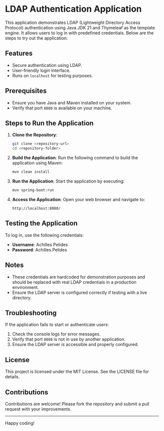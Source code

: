 # LDAP Authentication Application

This application demonstrates LDAP (Lightweight Directory Access Protocol) authentication using Java JDK 21 and Thymeleaf as the template engine. It allows users to log in with predefined credentials. Below are the steps to try out the application:

## Features
- Secure authentication using LDAP.
- User-friendly login interface.
- Runs on `localhost` for testing purposes.

## Prerequisites
- Ensure you have Java and Maven installed on your system.
- Verify that port `8080` is available on your machine.

## Steps to Run the Application

1. **Clone the Repository**:
   ```bash
   git clone <repository-url>
   cd <repository-folder>
   ```

2. **Build the Application**:
   Run the following command to build the application using Maven:
   ```bash
   mvn clean install
   ```

3. **Run the Application**:
   Start the application by executing:
   ```bash
   mvn spring-boot:run
   ```

4. **Access the Application**:
   Open your web browser and navigate to:
   ```
   http://localhost:8080/
   ```

## Testing the Application
To log in, use the following credentials:

- **Username**: Achilles Pelides
- **Password**: Achilles.Pelides

## Notes
- These credentials are hardcoded for demonstration purposes and should be replaced with real LDAP credentials in a production environment.
- Ensure the LDAP server is configured correctly if testing with a live directory.

## Troubleshooting
If the application fails to start or authenticate users:

1. Check the console logs for error messages.
2. Verify that port `8080` is not in use by another application.
3. Ensure the LDAP server is accessible and properly configured.

## License
This project is licensed under the MIT License. See the LICENSE file for details.

## Contributions
Contributions are welcome! Please fork the repository and submit a pull request with your improvements.

---
Happy coding!
